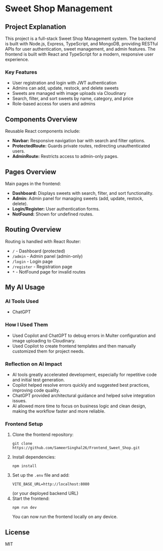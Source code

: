 # Sweet Shop Management

## Project Explanation
This project is a full-stack Sweet Shop Management system. The backend is built with Node.js, Express, TypeScript, and MongoDB, providing RESTful APIs for user authentication, sweet management, and admin features. The frontend is built with React and TypeScript for a modern, responsive user experience.

### Key Features
- User registration and login with JWT authentication
- Admins can add, update, restock, and delete sweets
- Sweets are managed with image uploads via Cloudinary
- Search, filter, and sort sweets by name, category, and price
- Role-based access for users and admins


## Components Overview
Reusable React components include:
- **Navbar:** Responsive navigation bar with search and filter options.
- **ProtectedRoute:** Guards private routes, redirecting unauthenticated users.
- **AdminRoute:** Restricts access to admin-only pages.

## Pages Overview
Main pages in the frontend:
- **Dashboard:** Displays sweets with search, filter, and sort functionality.
- **Admin:** Admin panel for managing sweets (add, update, restock, delete).
- **Login/Register:** User authentication forms.
- **NotFound:** Shown for undefined routes.

## Routing Overview
Routing is handled with React Router:
- `/` - Dashboard (protected)
- `/admin` - Admin panel (admin-only)
- `/login` - Login page
- `/register` - Registration page
- `*` - NotFound page for invalid routes

## My AI Usage

### AI Tools Used
- ChatGPT

### How I Used Them
- Used Copilot and ChatGPT to debug errors in Multer configuration and image uploading to Cloudinary.
- Used Copilot to create frontend templates and then manually customized them for project needs.

### Reflection on AI Impact
- AI tools greatly accelerated development, especially for repetitive code and initial test generation.
- Copilot helped resolve errors quickly and suggested best practices, improving code quality.
- ChatGPT provided architectural guidance and helped solve integration issues.
- AI allowed more time to focus on business logic and clean design, making the workflow faster and more reliable.

### Frontend Setup
1. Clone the frontend repository:
   ```
   git clone https://github.com/SameerSinghal26/Frontend_Sweet_Shop.git
   ```
2. Install dependencies:
   ```
   npm install
   ```
3. Set up the `.env` file and add:
   ```
   VITE_BASE_URL=http://localhost:8080
   ```
   (or your deployed backend URL)
4. Start the frontend:
   ```
   npm run dev
   ```
   You can now run the frontend locally on any device.

## License
MIT